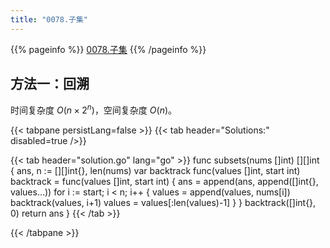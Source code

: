 ```yaml
---
title: "0078.子集"
---
```


{{% pageinfo %}}
[0078.子集](https://leetcode.cn/problems/subsets/)
{{% /pageinfo %}}

## 方法一：回溯

时间复杂度 $O(n \times 2^n)$，空间复杂度 $O(n)$。

{{< tabpane persistLang=false >}}
{{< tab header="Solutions:" disabled=true />}}

{{< tab header="solution.go" lang="go" >}}
func subsets(nums []int) [][]int {
	ans, n := [][]int{}, len(nums)
	var backtrack func(values []int, start int)
	backtrack = func(values []int, start int) {
		ans = append(ans, append([]int{}, values...))
		for i := start; i < n; i++ {
			values = append(values, nums[i])
			backtrack(values, i+1)
			values = values[:len(values)-1]
		}
	}
	backtrack([]int{}, 0)
	return ans
}
{{< /tab >}}

{{< /tabpane >}}
